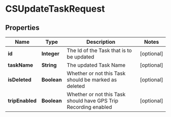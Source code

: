 
# CSUpdateTaskRequest

## Properties
Name | Type | Description | Notes
------------ | ------------- | ------------- | -------------
**id** | **Integer** | The Id of the Task that is to be updated |  [optional]
**taskName** | **String** | The updated Task Name |  [optional]
**isDeleted** | **Boolean** | Whether or not this Task should be marked as deleted |  [optional]
**tripEnabled** | **Boolean** | Whether or not this Task should have GPS Trip Recording enabled |  [optional]



